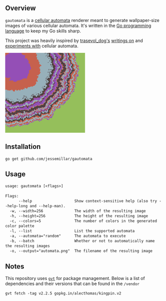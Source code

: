 ## Overview
`gautomata` is a [cellular automata](https://en.wikipedia.org/wiki/Cellular_automaton) renderer meant to generate wallpaper-size images of various cellular automata. It's written in the [Go programming language](https://golang.org/) to keep my Go skills sharp.

This project was heavily inspired by [trasevol_dog's](https://twitter.com/TRASEVOL_DOG) [writings on](https://trasevol.dog/2017/03/14/doodle-insights-8-cellular-automata-aka-black-magic/) and [experiments with](https://www.lexaloffle.com/bbs/?tid=28308) cellular automata.

![Sample](https://github.com/jessemillar/gautomata/raw/master/automata.png)

## Installation
```
go get github.com/jessemillar/gautomata
```

## Usage
```
usage: gautomata [<flags>]

Flags:
      --help                   Show context-sensitive help (also try --help-long and --help-man).
  -w, --width=256              The width of the resulting image
  -h, --height=256             The height of the resulting image
  -c, --colors=5               The number of colors in the generated color palette
  -l, --list                   List the supported automata
  -a, --automata="random"      The automata to execute
  -b, --batch                  Whether or not to automatically name the resulting images
  -o, --output="automata.png"  The filename of the resulting image
```

## Notes
This repository uses [`gvt`](https://github.com/FiloSottile/gvt) for package management. Below is a list of dependencies and their versions that can be found in the `/vendor`
```
gvt fetch -tag v2.2.5 gopkg.in/alecthomas/kingpin.v2
```
